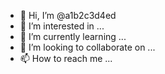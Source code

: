 - 👋 Hi, I’m @a1b2c3d4ed
- 👀 I’m interested in ...
- 🌱 I’m currently learning ...
- 💞️ I’m looking to collaborate on ...
- 📫 How to reach me ...

<!---
a1b2c3d4ed/a1b2c3d4ed is a ✨ special ✨ repository because its `README.md` (this file) appears on your GitHub profile.
You can click the Preview link to take a look at your changes.
--->
